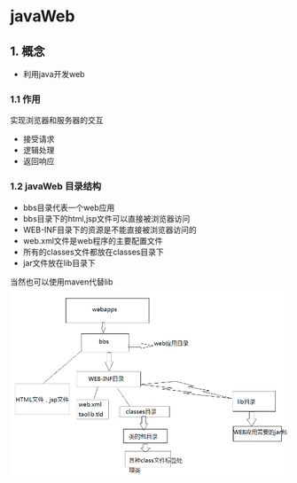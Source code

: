 # javaWeb

## 1. 概念
* 利用java开发web

### 1.1 作用
实现浏览器和服务器的交互
* 接受请求
* 逻辑处理
* 返回响应

### 1.2 javaWeb 目录结构
* bbs目录代表一个web应用
* bbs目录下的html,jsp文件可以直接被浏览器访问
* WEB-INF目录下的资源是不能直接被浏览器访问的
* web.xml文件是web程序的主要配置文件
* 所有的classes文件都放在classes目录下
* jar文件放在lib目录下

当然也可以使用maven代替lib
![替代文字](../resources/javaWeb/javaWeb0.png)

